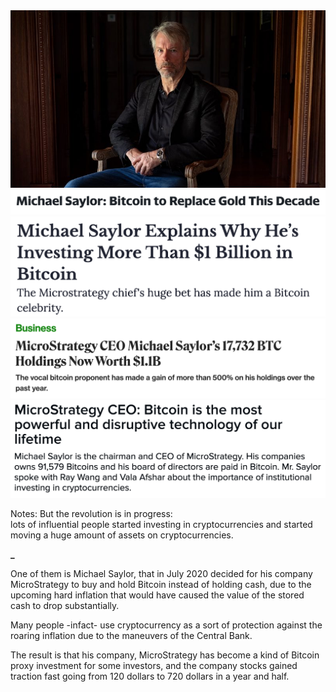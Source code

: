 <div class="r-stack">
    <img src="assets/michael-saylor.jpg" alt="" class="fragment">
    <img src="assets/michael-saylor-2.png" alt="" class="fragment">
    <img src="assets/michael-saylor-3.png" alt="" class="fragment">
    <img src="assets/michael-saylor-4.png" alt="" class="fragment">
    <img src="assets/michael-saylor-5.png" alt="" class="fragment">
</div>

Notes:
But the revolution is in progress:  
lots of influential people started investing in cryptocurrencies and started moving a huge amount of assets on cryptocurrencies.  

**_**

One of them is Michael Saylor, that in July 2020 decided for his company MicroStrategy to buy and hold Bitcoin instead of holding cash, due to the upcoming hard inflation that would have caused the value of the stored cash to drop substantially.  

Many people -infact- use cryptocurrency as a sort of protection against the roaring inflation due to the maneuvers of the Central Bank.

The result is that his company, MicroStrategy has become a kind of Bitcoin proxy investment for some investors, and the company stocks gained traction fast going from 120 dollars to 720 dollars in a year and half.  